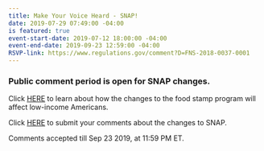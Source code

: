 ```yaml
---
title: Make Your Voice Heard - SNAP!
date: 2019-07-29 07:49:00 -04:00
is featured: true
event-start-date: 2019-07-12 18:00:00 -04:00
event-end-date: 2019-09-23 12:59:00 -04:00
RSVP-link: https://www.regulations.gov/comment?D=FNS-2018-0037-0001
---
```


### Public comment period is open for SNAP changes. 

Click [HERE](https://www.pbs.org/newshour/health/how-would-trumps-food-stamp-plan-affect-low-income-americans) to learn about how the changes to the food stamp program will affect low-income Americans.

Click [HERE](https://www.tbs.com/shows/full-frontal-with-samantha-bee/july-2019-snap) to submit your comments about the changes to SNAP.  

Comments accepted till Sep 23 2019, at 11:59 PM ET. 

